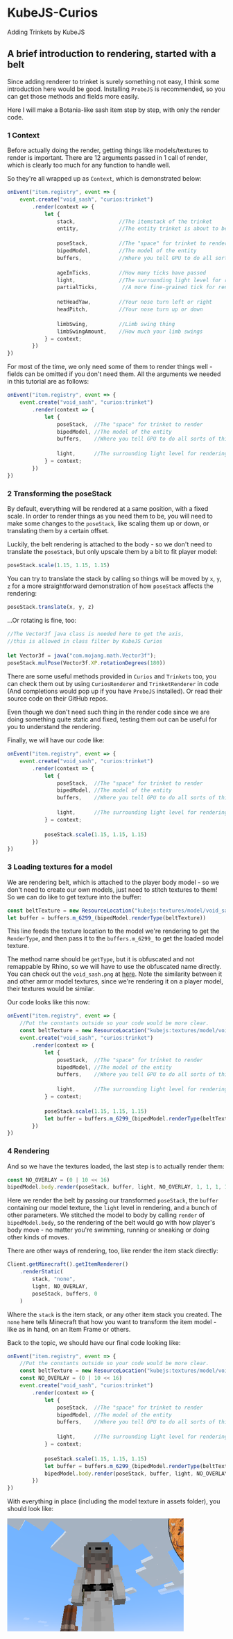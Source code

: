 # KubeJS-Curios

Adding Trinkets by KubeJS

## A brief introduction to rendering, started with a belt

Since adding renderer to trinket is surely something not easy, I think some introduction here would be good.
Installing `ProbeJS` is recommended, so you can get those methods and fields more easily.

Here I will make a Botania-like sash item step by step, with only the render code.

### 1 Context

Before actually doing the render, getting things like models/textures to render is important. There are 12 arguments
passed in 1 call of render, which is clearly too much for any function to handle well.

So they're all wrapped up as `Context`, which is demonstrated below:

```js
onEvent("item.registry", event => {
    event.create("void_sash", "curios:trinket")
        .render(context => {
            let {
                stack,              //The itemstack of the trinket
                entity,             //The entity trinket is about to be rendered on
                
                poseStack,          //The "space" for trinket to render
                bipedModel,         //The model of the entity
                buffers,            //Where you tell GPU to do all sorts of thing.
               
                ageInTicks,         //How many ticks have passed
                light,              //The surrounding light level for rendering
                partialTicks,        //A more fine-grained tick for rendering
                
                netHeadYaw,         //Your nose turn left or right
                headPitch,          //Your nose turn up or down

                limbSwing,          //Limb swing thing
                limbSwingAmount,    //How much your limb swings
            } = context;
        })
})
```

For most of the time, we only need some of them to render things well - fields can be omitted if you don't need them.
All the arguments we needed in this tutorial are as follows:

```js
onEvent("item.registry", event => {
    event.create("void_sash", "curios:trinket")
        .render(context => {
            let { 
                poseStack,  //The "space" for trinket to render
                bipedModel, //The model of the entity
                buffers,    //Where you tell GPU to do all sorts of thing.
                                    
                light,      //The surrounding light level for rendering
            } = context;
        })
})
```

### 2 Transforming the poseStack

By default, everything will be rendered at a same position, with a fixed scale. In order to render things as you need
them to be, you will need to make some changes to the `poseStack`, like scaling them up or down, or translating them by
a certain offset.

Luckily, the belt rendering is attached to the body - so we don't need to translate the `poseStack`, but only upscale
them by a bit to fit player model:

```js
poseStack.scale(1.15, 1.15, 1.15)
```

You can try to translate the stack by calling so things will be moved by `x`, `y`, `z` for a more straightforward
demonstration of how `poseStack` affects the rendering:

```js
poseStack.translate(x, y, z)
```

...Or rotating is fine, too:

```js
//The Vector3f java class is needed here to get the axis, 
//this is allowed in class filter by KubeJS Curios

let Vector3f = java("com.mojang.math.Vector3f");
poseStack.mulPose(Vector3f.XP.rotationDegrees(180))
```

There are some useful methods provided in `Curios` and `Trinkets` too, you can check them out by using `CuriosRenderer`
and `TrinketRenderer` in code (And completions would pop up if you have `ProbeJS` installed). Or read their source code
on their GitHub repos.

Even though we don't need such thing in the render code since we are doing something quite static and fixed, testing
them out can be useful for you to understand the rendering.

Finally, we will have our code like:

```js
onEvent("item.registry", event => {
    event.create("void_sash", "curios:trinket")
        .render(context => {
            let {
                poseStack,  //The "space" for trinket to render
                bipedModel, //The model of the entity
                buffers,    //Where you tell GPU to do all sorts of thing.
                                    
                light,      //The surrounding light level for rendering
            } = context;

            poseStack.scale(1.15, 1.15, 1.15)
        })
})
```

### 3 Loading textures for a model

We are rendering belt, which is attached to the player body model - so we don't need to create our own models, just need
to stitch textures to them! So we can do like to get texture into the buffer:

```js
const beltTexture = new ResourceLocation("kubejs:textures/model/void_sash.png")
let buffer = buffers.m_6299_(bipedModel.renderType(beltTexture))
```

This line feeds the texture location to the model we're rendering to get the `RenderType`, and then pass it to
the `buffers.m_6299_` to get the loaded model texture.

The method name should be `getType`, but it is obfuscated and not remappable by Rhino, so we will have to use the
obfuscated name directly. You can check out the `void_sash.png` at [here](examples/void_sash.png). Note the similarity
between it and other armor model textures, since we're rendering it on a player model, their textures would be similar.

Our code looks like this now:

```js
onEvent("item.registry", event => {
    //Put the constants outside so your code would be more clear.
    const beltTexture = new ResourceLocation("kubejs:textures/model/void_sash.png")
    event.create("void_sash", "curios:trinket")
        .render(context => {
            let {
                poseStack,  //The "space" for trinket to render
                bipedModel, //The model of the entity
                buffers,    //Where you tell GPU to do all sorts of thing.
                                    
                light,      //The surrounding light level for rendering
            } = context;

            poseStack.scale(1.15, 1.15, 1.15)
            let buffer = buffers.m_6299_(bipedModel.renderType(beltTexture))
        })
})
```

### 4 Rendering

And so we have the textures loaded, the last step is to actually render them:

```js
const NO_OVERLAY = (0 | 10 << 16)
bipedModel.body.render(poseStack, buffer, light, NO_OVERLAY, 1, 1, 1, 1)
```

Here we render the belt by passing our transformed `poseStack`, the `buffer` containing our model texture, the `light`
level in rendering, and a bunch of other parameters. We stitched the model to body by calling `render`
of `bipedModel.body`, so the rendering of the belt would go with how player's body move - no matter you're swimming,
running or sneaking or doing other kinds of moves.

There are other ways of rendering, too, like render the item stack directly:

```js
Client.getMinecraft().getItemRenderer()
    .renderStatic(
        stack, "none",
        light, NO_OVERLAY,
        poseStack, buffers, 0
    )
```

Where the `stack` is the item stack, or any other item stack you created. The `none` here tells Minecraft that how you
want to transform the item model - like as in hand, on an Item Frame or others.

Back to the topic, we should have our final code looking like:

```js
onEvent("item.registry", event => {
    //Put the constants outside so your code would be more clear.
    const beltTexture = new ResourceLocation("kubejs:textures/model/void_sash.png")
    const NO_OVERLAY = (0 | 10 << 16)
    event.create("void_sash", "curios:trinket")
        .render(context => {
            let {
                poseStack,  //The "space" for trinket to render
                bipedModel, //The model of the entity
                buffers,    //Where you tell GPU to do all sorts of thing.
                                    
                light,      //The surrounding light level for rendering
            } = context;

            poseStack.scale(1.15, 1.15, 1.15)
            let buffer = buffers.m_6299_(bipedModel.renderType(beltTexture))
            bipedModel.body.render(poseStack, buffer, light, NO_OVERLAY, 1, 1, 1, 1)
        })
})
```

With everything in place (including the model texture in assets folder), you should look like:

![image](examples/render.png)